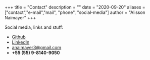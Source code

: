 +++
title = "Contact"
description = ""
date = "2020-09-20"
aliases = ["contact","e-mail","mail", "phone", "social-media"]
author = "Alisson Naimayer"
+++

Social media, links and stuff:

* [Github](https://github.com/aler93)
* [LinkedIn](https://www.linkedin.com/in/alisson-naimayer-b57447b1/)
* [anaimayer3@gmail.com](mailto:anaimayer3@gmail.com)
* **+55 (55) 9-8140-9050**

